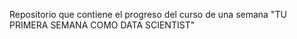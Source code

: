 Repositorio que contiene el progreso del curso de una semana "TU PRIMERA SEMANA COMO DATA SCIENTIST"